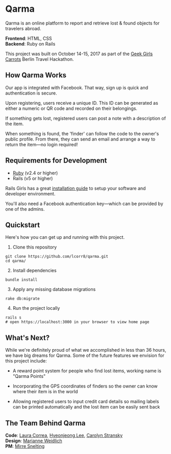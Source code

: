# Qarma

<!-- GIF? Image? -->

Qarma is an online platform to report and retrieve lost & found objects for travelers abroad.

**Frontend**: HTML, CSS <br>
**Backend**: Ruby on Rails

This project was built on October 14-15, 2017 as part of the [Geek Girls Carrots](http://www.hacklikeagirl.co/) Berlin Travel Hackathon.

## How Qarma Works
Our app is integrated with Facebook. That way, sign up is quick and authentication is secure.

<!-- Image? -->

Upon registering, users receive a unique ID. This ID can be generated as either a numeric or QR code and recorded on their belongings.

<!-- Image? -->

If something gets lost, registered users can post a note with a description of the item.

<!-- Image? -->

When something is found, the 'finder' can follow the code to the owner's public profile. From there, they can send an email and arrange a way to return the item—no login required!

<!-- Image? -->

## Requirements for Development
* [Ruby](http://www.ruby-lang.org/en/) (v2.4 or higher)
* Rails (v5 or higher)

Rails Girls has a great [installation guide](http://guides.railsgirls.com/install) to setup your software and developer environment.

You'll also need a Facebook authentication key—which can be provided by one of the admins.

## Quickstart
Here's how you can get up and running with this project.

1. Clone this repository
```
git clone https://github.com/lcorr8/qarma.git
cd qarma/
```

2. Install dependencies
```
bundle install
```

3. Apply any missing database migrations
```
rake db:migrate
```

4. Run the project locally
```
rails s
# open https://localhost:3000 in your browser to view home page
```

## What's Next?
While we're definitely proud of what we accomplished in less than 36 hours, we have big dreams for Qarma. Some of the future features we envision for this project include:

* A reward point system for people who find lost items, working name is "Qarma Points"

* Incorporating the GPS coordinates of finders so the owner can know where their item is in the world

* Allowing registered users to input credit card details so mailing labels can be printed automatically and the lost item can be easily sent back

## The Team Behind Qarma
**Code**: [Laura Correa](https://github.com/lcorr8), [Hyeonjeong Lee](https://github.com/trander), [Carolyn Stransky](https://github.com/carolstran)<br>
**Design**: [Marianne Weidlich](https://github.com/Triluna)<br>
**PM**: [Mirre Snelting](https://github.com/mirre777)
